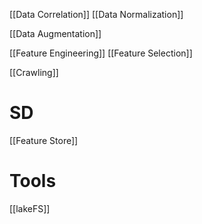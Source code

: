 
[[Data Correlation]]
[[Data Normalization]]

[[Data Augmentation]]

[[Feature Engineering]]
[[Feature Selection]]

[[Crawling]]

# SD

[[Feature Store]]

# Tools

[[lakeFS]]